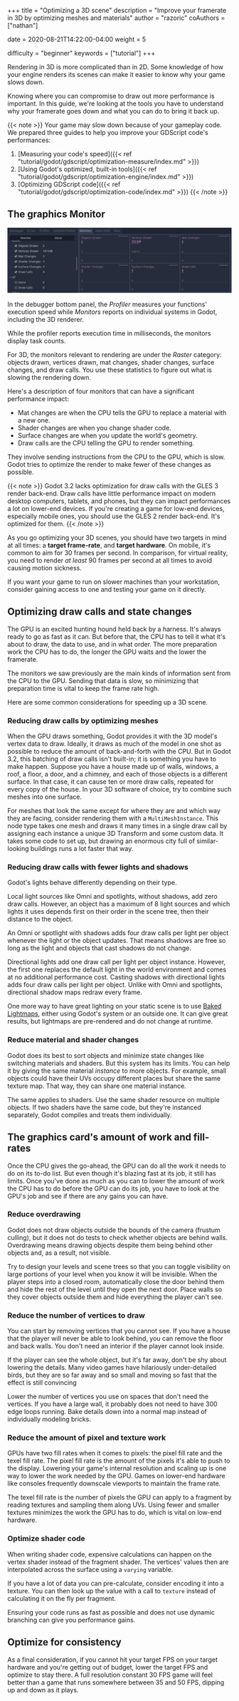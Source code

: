 +++
title = "Optimizing a 3D scene"
description = "Improve your framerate in 3D by optimizing meshes and materials"
author = "razoric"
coAuthors = ["nathan"]

date = 2020-08-21T14:22:00-04:00
weight = 5

difficulty = "beginner"
keywords = ["tutorial"]
+++

Rendering in 3D is more complicated than in 2D. Some knowledge of how your engine renders its scenes can make it easier to know why your game slows down.

Knowing where you can compromise to draw out more performance is important. In this guide, we're looking at the tools you have to understand why your framerate goes down and what you can do to bring it back up.

{{< note >}}
Your game may slow down because of your gameplay code. We prepared three guides to help you improve your GDScript code's performances:

1. [Measuring your code's speed]({{< ref "tutorial/godot/gdscript/optimization-measure/index.md" >}})
1. [Using Godot's optimized, built-in tools]({{< ref "tutorial/godot/gdscript/optimization-engine/index.md" >}})
1. [Optimizing GDScript code]({{< ref "tutorial/godot/gdscript/optimization-code/index.md" >}})
{{< /note >}}

## The graphics Monitor

![The Godot monitors](monitors.png)

In the debugger bottom panel, the _Profiler_ measures your functions' execution speed while _Monitors_ reports on individual systems in Godot, including the 3D renderer.

While the profiler reports execution time in milliseconds, the monitors display task counts.

For 3D, the monitors relevant to rendering are under the _Raster_ category: objects drawn, vertices drawn, mat changes, shader changes, surface changes, and draw calls. You use these statistics to figure out what is slowing the rendering down.

Here's a description of four monitors that can have a significant performance impact:

- Mat changes are when the CPU tells the GPU to replace a material with a new one.
- Shader changes are when you change shader code.
- Surface changes are when you update the world's geometry.
- Draw calls are the CPU telling the GPU to render something.

They involve sending instructions from the CPU to the GPU, which is slow. Godot tries to optimize the render to make fewer of these changes as possible.

{{< note >}}
Godot 3.2 lacks optimization for draw calls with the GLES 3 render back-end. Draw calls have little performance impact on modern desktop computers, tablets, and phones, but they can impact performances a lot on lower-end devices.
If you're creating a game for low-end devices, especially mobile ones, you should use the GLES 2 render back-end. It's optimized for them.
{{< /note >}}

As you go optimizing your 3D scenes, you should have two targets in mind at all times: a **target frame-rate**, and **target hardware**. On mobile, it's common to aim for 30 frames per second. In comparison, for virtual reality, you need to render _at least_ 90 frames per second at all times to avoid causing motion sickness.

If you want your game to run on slower machines than your workstation, consider gaining access to one and testing your game on it directly.

## Optimizing draw calls and state changes

The GPU is an excited hunting hound held back by a harness. It's always ready to go as fast as it can. But before that, the CPU has to tell it what it's about to draw, the data to use, and in what order. The more preparation work the CPU has to do, the longer the GPU waits and the lower the framerate.

The monitors we saw previously are the main kinds of information sent from the CPU to the GPU. Sending that data is slow, so minimizing that preparation time is vital to keep the frame rate high.

Here are some common considerations for speeding up a 3D scene.

### Reducing draw calls by optimizing meshes

When the GPU draws something, Godot provides it with the 3D model's vertex data to draw. Ideally, it draws as much of the model in one shot as possible to reduce the amount of back-and-forth with the CPU. But in Godot 3.2, this batching of draw calls isn't built-in; it is something you have to make happen. Suppose you have a house made up of walls, windows, a roof, a floor, a door, and a chimney, and each of those objects is a different surface. In that case, it can cause ten or more draw calls, repeated for every copy of the house. In your 3D software of choice, try to combine such meshes into one surface.

For meshes that look the same except for where they are and which way they are facing, consider rendering them with a `MultiMeshInstance`. This node type takes one mesh and draws it many times in a single draw call by assigning each instance a unique 3D Transform and some custom data. It takes some code to set up, but drawing an enormous city full of similar-looking buildings runs a lot faster that way.

### Reducing draw calls with fewer lights and shadows

Godot's lights behave differently depending on their type.

Local light sources like Omni and spotlights, without shadows, add zero draw calls. However, an object has a maximum of 8 light sources and which lights it uses depends first on their order in the scene tree, then their distance to the object.

An Omni or spotlight with shadows adds four draw calls per light per object whenever the light or the object updates. That means shadows are free so long as the light and objects that cast shadows do not change.

Directional lights add one draw call per light per object instance. However, the first one replaces the default light in the world environment and comes at no additional performance cost. Casting shadows with directional lights adds four draw calls per light per object. Unlike with Omni and spotlights, directional shadow maps redraw every frame.

One more way to have great lighting on your static scene is to use [Baked Lightmaps](https://docs.godotengine.org/en/stable/tutorials/3d/baked_lightmaps.html), either using Godot's system or an outside one. It can give great results, but lightmaps are pre-rendered and do not change at runtime.

### Reduce material and shader changes

Godot does its best to sort objects and minimize state changes like switching materials and shaders. But this system has its limits. You can help it by giving the same material _instance_ to more objects. For example, small objects could have their UVs occupy different places but share the same texture map. That way, they can share one material instance.

The same applies to shaders. Use the same shader resource on multiple objects. If two shaders have the same code, but they're instanced separately, Godot compiles and treats them individually.

## The graphics card's amount of work and fill-rates

Once the CPU gives the go-ahead, the GPU can do all the work it needs to do on its to-do list. But even though it's blazing fast at its job, it still has limits. Once you've done as much as you can to lower the amount of work the CPU has to do before the GPU can do its job, you have to look at the GPU's job and see if there are any gains you can have.

### Reduce overdrawing

Godot does not draw objects outside the bounds of the camera (frustum culling), but it does not do tests to check whether objects are behind walls. Overdrawing means drawing objects despite them being behind other objects and, as a result, not visible.

Try to design your levels and scene trees so that you can toggle visibility on large portions of your level when you know it will be invisible. When the player steps into a closed room, automatically close the door behind them and hide the rest of the level until they open the next door. Place walls so they cover objects outside them and hide everything the player can't see.

### Reduce the number of vertices to draw

You can start by removing vertices that you cannot see. If you have a house that the player will never be able to look behind, you can remove the floor and back walls. You don't need an interior if the player cannot look inside.

If the player can see the whole object, but it's far away, don't be shy about lowering the details. Many video games have hilariously under-detailed birds, but they are so far away and so small and moving so fast that the effect is still convincing

Lower the number of vertices you use on spaces that don't need the vertices. If you have a large wall, it probably does not need to have 300 edge loops running. Bake details down into a normal map instead of individually modeling bricks.

### Reduce the amount of pixel and texture work

GPUs have two fill rates when it comes to pixels: the pixel fill rate and the texel fill rate. The pixel fill rate is the amount of the pixels it's able to push to the display. Lowering your game's internal resolution and scaling up is one way to lower the work needed by the GPU. Games on lower-end hardware like consoles frequently downscale viewports to maintain the frame rate.

The texel fill rate is the number of pixels the GPU can apply to a fragment by reading textures and sampling them along UVs. Using fewer and smaller textures minimizes the work the GPU has to do, which is vital on low-end hardware.

### Optimize shader code

When writing shader code, expensive calculations can happen on the vertex shader instead of the fragment shader. The vertices' values then are interpolated across the surface using a `varying` variable.

If you have a lot of data you can pre-calculate, consider encoding it into a texture. You can then look up the value with a call to `texture` instead of calculating it on the fly per fragment.

Ensuring your code runs as fast as possible and does not use dynamic branching can give you performance gains.

## Optimize for consistency

As a final consideration, if you cannot hit your target FPS on your target hardware and you're getting out of budget, lower the target FPS and optimize to stay there. A full resolution constant 30 FPS game will feel better than a game that runs somewhere between 35 and 50 FPS, dipping up and down as it plays.
